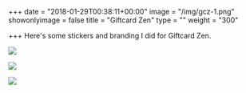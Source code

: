 +++
date = "2018-01-29T00:38:11+00:00"
image = "/img/gcz-1.png"
showonlyimage = false
title = "Giftcard Zen"
type = ""
weight = "300"

+++
Here's some stickers and branding I did for Giftcard Zen.
<!--more-->

![](/img/gcz-1.png)

![](/img/gcz-2.png)

![](/img/gcz-3.png)